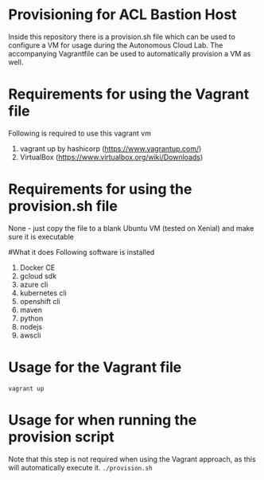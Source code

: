 # Provisioning for ACL Bastion Host
Inside this repository there is a provision.sh file which can be used to configure a VM for usage during the Autonomous Cloud Lab. The accompanying Vagrantfile can be used to automatically provision a VM as well.

# Requirements for using the Vagrant file
Following is required to use this vagrant vm
1. vagrant up by hashicorp (https://www.vagrantup.com/)
2. VirtualBox (https://www.virtualbox.org/wiki/Downloads)

# Requirements for using the provision.sh file
None - just copy the file to a blank Ubuntu VM (tested on Xenial) and make sure it is executable

#What it does
Following software is installed
1. Docker CE
2. gcloud sdk
3. azure cli
4. kubernetes cli
5. openshift cli
6. maven
7. python
8. nodejs
9. awscli

# Usage for the Vagrant file
`vagrant up`

# Usage for when running the provision script 
Note that this step is not required when using the Vagrant approach, as this will automatically execute it.
`./provision.sh`